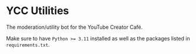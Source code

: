# YCC Utilities
The moderation/utility bot for the YouTube Creator Café.

Make sure to have `Python >= 3.11` installed as well as the packages listed in `requirements.txt`.